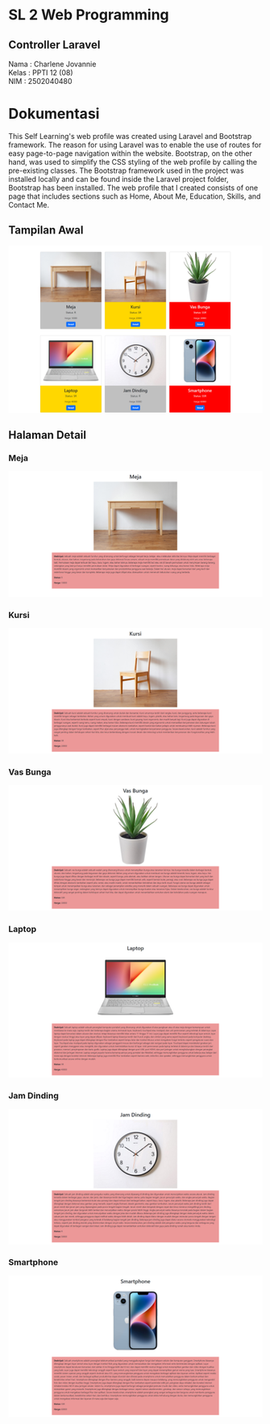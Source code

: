 # SL 2 Web Programming
## Controller Laravel

Nama    : Charlene Jovannie <br>
Kelas   : PPTI 12 (08) <br>
NIM     : 2502040480 

# Dokumentasi 
This Self Learning's web profile was created using Laravel and Bootstrap framework. The reason for using Laravel was to enable the use of routes for easy page-to-page navigation within the website. Bootstrap, on the other hand, was used to simplify the CSS styling of the web profile by calling the pre-existing classes. The Bootstrap framework used in the project was installed locally and can be found inside the Laravel project folder, Bootstrap has been installed. The web profile that I created consists of one page that includes sections such as Home, About Me, Education, Skills, and Contact Me.

## Tampilan Awal
![Awal](https://github.com/CJ0178/sl2/blob/master/dokumentasi/awal.png)

## Halaman Detail
### Meja
![Meja](https://github.com/CJ0178/sl2/blob/master/dokumentasi/meja.png)

### Kursi
![Kursi](https://github.com/CJ0178/sl2/blob/master/dokumentasi/kursi.png)

### Vas Bunga
![Vas Bunga](https://github.com/CJ0178/sl2/blob/master/dokumentasi/pot.png)

### Laptop
![Laptop](https://github.com/CJ0178/sl2/blob/master/dokumentasi/laptop.png)

### Jam Dinding
![Jam Dinding](https://github.com/CJ0178/sl2/blob/master/dokumentasi/jam.png)

### Smartphone
![Smartphone](https://github.com/CJ0178/sl2/blob/master/dokumentasi/hp.png)
